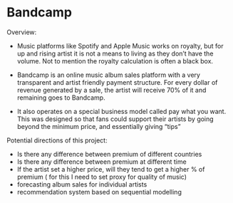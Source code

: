 # Bandcamp

Overview:
-	Music platforms like Spotify and Apple Music works on royalty, but for up and rising artist it is not a means to living as they don’t have the volume. Not to mention the royalty calculation is often a black box.

-	Bandcamp is an online music album sales platform with a very transparent and artist friendly payment structure. For every dollar of revenue generated by a sale, the artist will receive 70% of it and remaining goes to Bandcamp.


-	It also operates on a special business model called pay what you want. This was designed so that fans could support their artists by going beyond the minimum price, and essentially giving “tips”




Potential directions of this project:
-	Is there any difference between premium of different countries
-	Is there any difference between premium at different time
-	If the artist set a higher price, will they tend to get a higher % of premium ( for this I need to set proxy for quality of music)
-	forecasting album sales for individual artists
-	recommendation system based on sequential modelling
